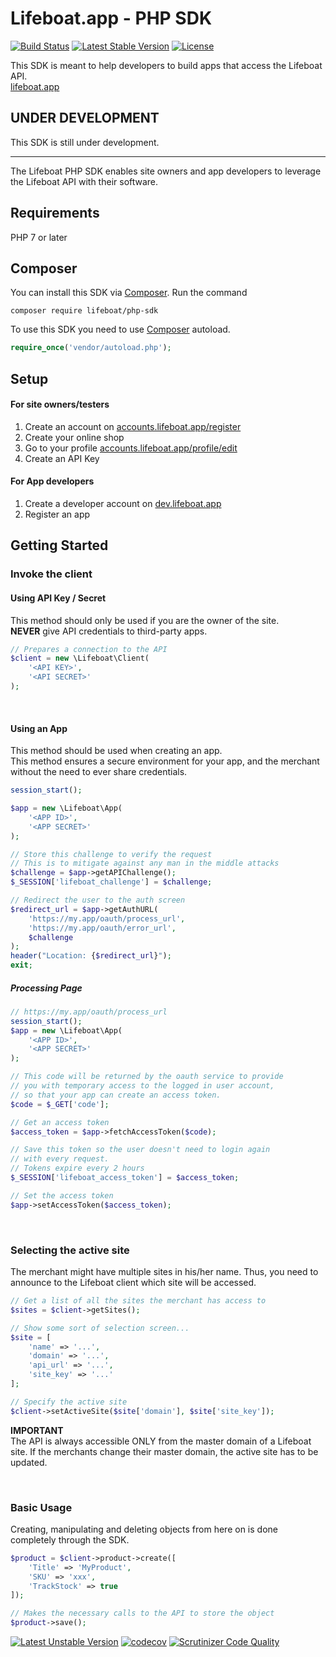 # Lifeboat.app - PHP SDK

[![Build Status](https://app.travis-ci.com/lifeboat-app/php-sdk.svg?branch=main)](https://app.travis-ci.com/lifeboat-app/php-sdk)
[![Latest Stable Version](http://poser.pugx.org/lifeboat/php-sdk/v)](https://packagist.org/packages/lifeboat/php-sdk)
[![License](http://poser.pugx.org/lifeboat/php-sdk/license)](https://packagist.org/packages/lifeboat/php-sdk)

This SDK is meant to help developers to
build apps that access the Lifeboat API.
<br/>
[lifeboat.app](https://lifeboat.app)

## UNDER DEVELOPMENT
This SDK is still under development.

---
The Lifeboat PHP SDK enables site owners and app developers
to leverage the Lifeboat API with their software.

## Requirements
PHP 7 or later

## Composer
You can install this SDK via [Composer](https://getcomposer.org).
Run the command
```
composer require lifeboat/php-sdk
```

To use this SDK you need to use [Composer](https://getcomposer.org) autoload.
```php
require_once('vendor/autoload.php');
```


## Setup
#### For site owners/testers
1. Create an account on [accounts.lifeboat.app/register](https://accounts.lifeboat.app)
2. Create your online shop
3. Go to your profile [accounts.lifeboat.app/profile/edit](https://accounts.lifeboat.app/profile/edit)
4. Create an API Key

#### For App developers
1. Create a developer account on [dev.lifeboat.app](https://dev.lifeboat.app)
2. Register an app


## Getting Started
### Invoke the client
#### Using API Key / Secret
This method should only be used if you are the owner of the site.
<br />
**NEVER** give API credentials to third-party apps.
```php
// Prepares a connection to the API
$client = new \Lifeboat\Client(
    '<API KEY>',
    '<API SECRET>'
);
```

<br />

#### Using an App
This method should be used when creating an app.
<br />
This method ensures a secure environment for your app, and the merchant
without the need to ever share credentials.
```php
session_start();

$app = new \Lifeboat\App(
    '<APP ID>',
    '<APP SECRET>'
);

// Store this challenge to verify the request
// This is to mitigate against any man in the middle attacks
$challenge = $app->getAPIChallenge();
$_SESSION['lifeboat_challenge'] = $challenge;

// Redirect the user to the auth screen
$redirect_url = $app->getAuthURL(
    'https://my.app/oauth/process_url',
    'https://my.app/oauth/error_url',
    $challenge
);
header("Location: {$redirect_url}");
exit;
```

##### Processing Page
```php
// https://my.app/oauth/process_url
session_start();
$app = new \Lifeboat\App(
    '<APP ID>',
    '<APP SECRET>'
);

// This code will be returned by the oauth service to provide
// you with temporary access to the logged in user account,
// so that your app can create an access token.
$code = $_GET['code'];

// Get an access token
$access_token = $app->fetchAccessToken($code);

// Save this token so the user doesn't need to login again
// with every request.
// Tokens expire every 2 hours
$_SESSION['lifeboat_access_token'] = $access_token;

// Set the access token
$app->setAccessToken($access_token);
```

<br />

### Selecting the active site
The merchant might have multiple sites in his/her name.
Thus, you need to announce to the Lifeboat client which site will be accessed.
```php
// Get a list of all the sites the merchant has access to
$sites = $client->getSites();

// Show some sort of selection screen...
$site = [
    'name' => '...',
    'domain' => '...',
    'api_url' => '...',
    'site_key' => '...'
];

// Specify the active site
$client->setActiveSite($site['domain'], $site['site_key']);
```

**IMPORTANT**
<br />
The API is always accessible ONLY from the master domain of a
Lifeboat site. If the merchants change their master domain,
the active site has to be updated.

<br />

### Basic Usage
Creating, manipulating and deleting objects from here on is
done completely through the SDK.
```php
$product = $client->product->create([
    'Title' => 'MyProduct',
    'SKU' => 'xxx',
    'TrackStock' => true
]);

// Makes the necessary calls to the API to store the object
$product->save();
```

[![Latest Unstable Version](http://poser.pugx.org/lifeboat/php-sdk/v/unstable)](https://packagist.org/packages/lifeboat/php-sdk)
[![codecov](https://codecov.io/gh/lifeboat-app/php-sdk/branch/main/graph/badge.svg)](https://codecov.io/gh/lifeboat-app/php-sdk)
[![Scrutinizer Code Quality](https://scrutinizer-ci.com/g/lifeboat-app/php-sdk/badges/quality-score.png?b=main)](https://scrutinizer-ci.com/g/lifeboat-app/php-sdk/?branch=main)

